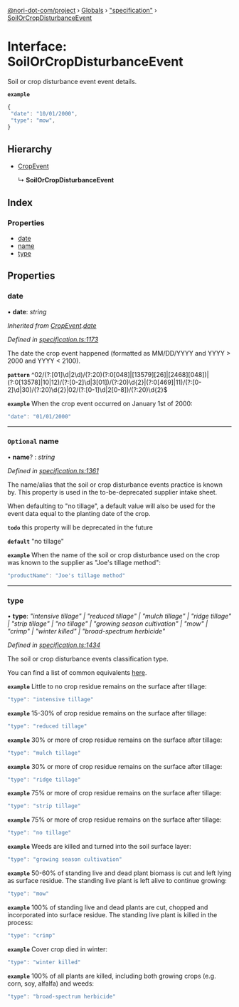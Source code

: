 [@nori-dot-com/project](../README.md) › [Globals](../globals.md) › ["specification"](../modules/_specification_.md) › [SoilOrCropDisturbanceEvent](_specification_.soilorcropdisturbanceevent.md)

# Interface: SoilOrCropDisturbanceEvent

Soil or crop disturbance event event details.

**`example`** 

```js
{
 "date": "10/01/2000",
 "type": "mow",
}
```

## Hierarchy

* [CropEvent](_specification_.cropevent.md)

  ↳ **SoilOrCropDisturbanceEvent**

## Index

### Properties

* [date](_specification_.soilorcropdisturbanceevent.md#date)
* [name](_specification_.soilorcropdisturbanceevent.md#optional-name)
* [type](_specification_.soilorcropdisturbanceevent.md#type)

## Properties

###  date

• **date**: *string*

*Inherited from [CropEvent](_specification_.cropevent.md).[date](_specification_.cropevent.md#date)*

*Defined in [specification.ts:1173](https://github.com/nori-dot-eco/nori-dot-com/blob/526533c/packages/project/src/specification.ts#L1173)*

The date the crop event happened (formatted as MM/DD/YYYY and YYYY > 2000 and YYYY < 2100).

**`pattern`** ^02\/(?:[01]\d|2\d)\/(?:20)(?:0[048]|[13579][26]|[2468][048])|(?:0[13578]|10|12)\/(?:[0-2]\d|3[01])\/(?:20)\d{2}|(?:0[469]|11)\/(?:[0-2]\d|30)\/(?:20)\d{2}|02\/(?:[0-1]\d|2[0-8])\/(?:20)\d{2}$

**`example`** <caption>When the crop event occurred on January 1st of 2000:</caption>

```js
"date": "01/01/2000"
```

___

### `Optional` name

• **name**? : *string*

*Defined in [specification.ts:1361](https://github.com/nori-dot-eco/nori-dot-com/blob/526533c/packages/project/src/specification.ts#L1361)*

The name/alias that the soil or crop disturbance events practice is known by. This property is used in the to-be-deprecated supplier intake sheet.

When defaulting to "no tillage", a default value will also be used for the event data equal to the planting date of the crop.

**`todo`** this property will be deprecated in the future

**`default`** "no tillage"

**`example`** <caption>When the name of the soil or crop disturbance used on the crop was known to the supplier as "Joe's tillage method":</caption>

```js
"productName": "Joe's tillage method"
```

___

###  type

• **type**: *"intensive tillage" | "reduced tillage" | "mulch tillage" | "ridge tillage" | "strip tillage" | "no tillage" | "growing season cultivation" | "mow" | "crimp" | "winter killed" | "broad-spectrum herbicide"*

*Defined in [specification.ts:1434](https://github.com/nori-dot-eco/nori-dot-com/blob/526533c/packages/project/src/specification.ts#L1434)*

The soil or crop disturbance events classification type.

You can find a list of common equivalents [here](https://go.nori.com/inputs).

**`example`** <caption>Little to no crop residue remains on the surface after tillage:</caption>

```js
"type": "intensive tillage"
```

**`example`** <caption>15-30% of crop residue remains on the surface after tillage:</caption>

```js
"type": "reduced tillage"
```

**`example`** <caption>30% or more of crop residue remains on the surface after tillage:</caption>

```js
"type": "mulch tillage"
```

**`example`** <caption>30% or more of crop residue remains on the surface after tillage:</caption>

```js
"type": "ridge tillage"
```

**`example`** <caption>75% or more of crop residue remains on the surface after tillage:</caption>

```js
"type": "strip tillage"
```

**`example`** <caption>75% or more of crop residue remains on the surface after tillage:</caption>

```js
"type": "no tillage"
```

**`example`** <caption>Weeds are killed and turned into the soil surface layer:</caption>

```js
"type": "growing season cultivation"
```

**`example`** <caption>50-60% of standing live and dead plant biomass is cut and left lying as surface residue. The standing live plant is left alive to continue growing:</caption>

```js
"type": "mow"
```

**`example`** <caption>100% of standing live and dead plants are cut, chopped and incorporated into surface residue. The standing live plant is killed in the process:</caption>

```js
"type": "crimp"
```

**`example`** <caption>Cover crop died in winter:</caption>

```js
"type": "winter killed"
```

**`example`** <caption>100% of all plants are killed, including both growing crops (e.g. corn, soy, alfalfa) and weeds:</caption>

```js
"type": "broad-spectrum herbicide"
```
